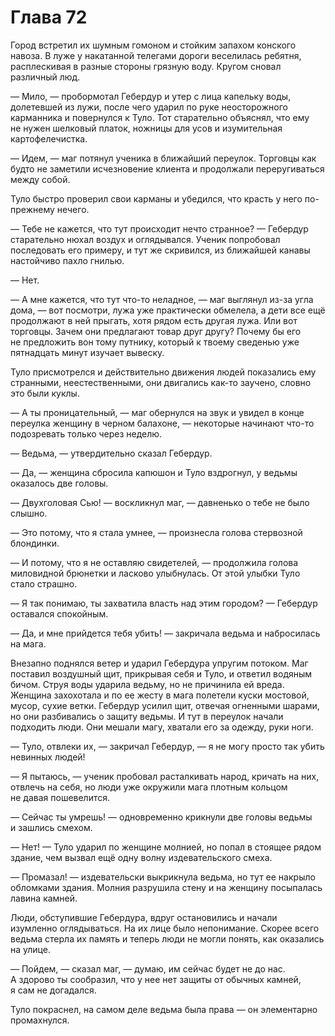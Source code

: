 # Глава 72

Город встретил их шумным гомоном и стойким запахом конского навоза. В луже у накатанной телегами дороги веселилась ребятня, расплескивая в разные стороны грязную воду. Кругом сновал различный люд. 

— Мило, — пробормотал Гебердур и утер с лица капельку воды, долетевшей из лужи, после чего ударил по руке неосторожного карманника и повернулся к Туло. Тот старательно объяснял, что ему не нужен шелковый платок, ножницы для усов и изумительная картофелечистка.

— Идем, — маг потянул ученика в ближайший переулок. Торговцы как будто не заметили исчезновение клиента и продолжали переругиваться между собой.

Туло быстро проверил свои карманы и убедился, что красть у него по-прежнему нечего.

— Тебе не кажется, что тут происходит нечто странное? — Гебердур старательно нюхал воздух и оглядывался. Ученик попробовал последовать его примеру, и тут же скривился, из ближайшей канавы настойчиво пахло гнилью.

— Нет.

— А мне кажется, что тут что-то неладное, — маг выглянул из-за угла дома, — вот посмотри, лужа уже практически обмелела, а дети все ещё продолжают в ней прыгать, хотя рядом есть другая лужа. Или вот торговцы. Зачем они предлагают товар друг другу? Почему бы его не предложить вон тому путнику, который к твоему сведенью уже пятнадцать минут изучает вывеску.

Туло присмотрелся и действительно движения людей показались ему странными, неестественными, они двигались как-то заучено, словно это были куклы.

— А ты проницательный, — маг обернулся на звук и увидел в конце переулка женщину в черном балахоне, — некоторые начинают что-то подозревать только через неделю.

— Ведьма, — утвердительно сказал Гебердур.

— Да, — женщина сбросила капюшон и Туло вздрогнул, у ведьмы оказалось две головы.

— Двухголовая Сью! — воскликнул маг, — давненько о тебе не было слышно.

— Это потому, что я стала умнее, — произнесла голова стервозной блондинки.

— И потому, что я не оставляю свидетелей, — продолжила голова миловидной брюнетки и ласково улыбнулась. От этой улыбки Туло стало страшно.

— Я так понимаю, ты захватила власть над этим городом? — Гебердур оставался спокойным.

— Да, и мне прийдется тебя убить! — закричала ведьма и набросилась на мага.

Внезапно поднялся ветер и ударил Гебердура упругим потоком. Маг поставил воздушный щит, прикрывая себя и Туло, и ответил водяным бичом. Струя воды ударила ведьму, но не причинила ей вреда. Женщина захохотала и по ее жесту в мага полетели куски мостовой, мусор, сухие ветки. Гебердур усилил щит, отвечая огненными шарами, но они разбивались о защиту ведьмы. И тут в переулок начали подходить люди. Они мешали магу, хватали его за одежду, руки ноги.

— Туло, отвлеки их, — закричал Гебердур, — я не могу просто так убить невинных людей!

— Я пытаюсь, — ученик пробовал расталкивать народ, кричать на них, отвлечь на себя, но люди уже окружили мага плотным кольцом не давая пошевелится.

— Сейчас ты умрешь! — одновременно крикнули две головы ведьмы и зашлись смехом.

— Нет! — Туло ударил по женщине молнией, но попал в стоящее рядом здание, чем вызвал ещё одну волну издевательского смеха.

— Промазал! — издевательски выкрикнула ведьма, но тут ее накрыло обломками здания. Молния разрушила стену и на женщину посыпалась лавина камней.

Люди, обступившие Гебердура, вдруг остановились и начали изумленно оглядываться. На их лице было непонимание. Скорее всего ведьма стерла их память и теперь люди не могли понять, как оказались на улице.

— Пойдем, — сказал маг, — думаю, им сейчас будет не до нас. А здорово ты сообразил, что у нее нет защиты от обычных камней, я сам не догадался.

Туло покраснел, на самом деле ведьма была права — он элементарно промахнулся.


